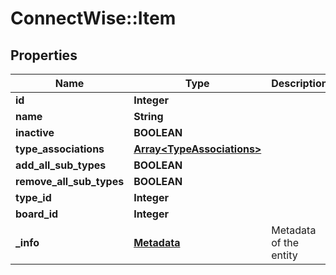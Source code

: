 # ConnectWise::Item

## Properties
Name | Type | Description | Notes
------------ | ------------- | ------------- | -------------
**id** | **Integer** |  | [optional] 
**name** | **String** |  | 
**inactive** | **BOOLEAN** |  | [optional] 
**type_associations** | [**Array&lt;TypeAssociations&gt;**](TypeAssociations.md) |  | [optional] 
**add_all_sub_types** | **BOOLEAN** |  | [optional] 
**remove_all_sub_types** | **BOOLEAN** |  | [optional] 
**type_id** | **Integer** |  | [optional] 
**board_id** | **Integer** |  | [optional] 
**_info** | [**Metadata**](Metadata.md) | Metadata of the entity | [optional] 


